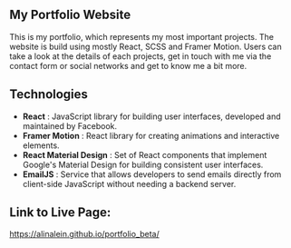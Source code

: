 ## My Portfolio Website
This is my portfolio, which represents my most important projects. The website is build using mostly React, SCSS and Framer Motion. Users can take a look at the details of each projects, get in touch with me via the contact form or social networks and get to know me a bit more. 

## Technologies
- **React** : JavaScript library for building user interfaces, developed and maintained by Facebook.
- **Framer Motion** : React library for creating animations and interactive elements.
- **React Material Design** : Set of React components that implement Google's Material Design for building consistent user interfaces.
- **EmailJS** : Service that allows developers to send emails directly from client-side JavaScript without needing a backend server.

## Link to Live Page: 
https://alinalein.github.io/portfolio_beta/
